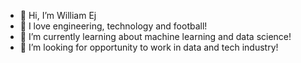 - 👋 Hi, I’m William Ej
- 👀 I love engineering, technology and football!
- 🌱 I’m currently learning about machine learning and data science!
- 💞️ I’m looking for opportunity to work in data and tech industry!


<!---
ejwilliam1996/ejwilliam1996 is a ✨ special ✨ repository because its `README.md` (this file) appears on your GitHub profile.
You can click the Preview link to take a look at your changes.
--->
